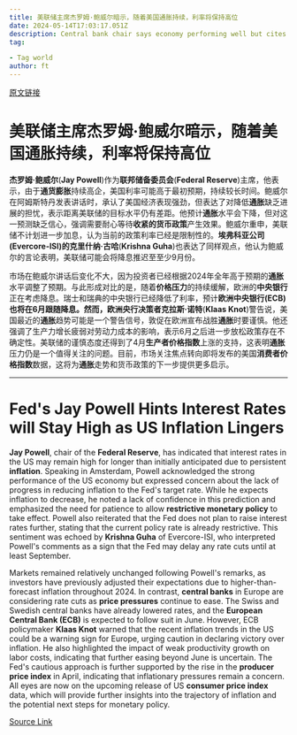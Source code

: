 ```yaml
---
title: 美联储主席杰罗姆·鲍威尔暗示，随着美国通胀持续，利率将保持高位
date: 2024-05-14T17:03:17.051Z
description: Central bank chair says economy performing well but cites ‘lack of progress’ on price pressures
tag: 

- Tag world
author: ft
---
```


[原文链接](https://ft.com/content/d1221cb9-9e5a-4512-9fef-4cc744a307fc)

# 美联储主席杰罗姆·鲍威尔暗示，随着美国**通胀**持续，利率将保持高位

**杰罗姆·鲍威尔**(**Jay Powell**)作为**联邦储备委员会**(**Federal Reserve**)主席，他表示，由于**通货膨胀**持续高企，美国利率可能高于最初预期，持续较长时间。鲍威尔在阿姆斯特丹发表讲话时，承认了美国经济表现强劲，但表达了对降低**通胀**缺乏进展的担忧，表示距离美联储的目标水平仍有差距。他预计**通胀**水平会下降，但对这一预测缺乏信心，强调需要耐心等待**收紧的货币政策**产生效果。鲍威尔重申，美联储不计划进一步加息，认为当前的政策利率已经是限制性的。**埃弗科亚公司(Evercore-ISI)**的**克里什纳·古哈**(**Krishna Guha**)也表达了同样观点，他认为鲍威尔的言论表明，美联储可能会将降息推迟至至少9月份。

市场在鲍威尔讲话后变化不大，因为投资者已经根据2024年全年高于预期的**通胀**水平调整了预期。与此形成对比的是，随着**价格压力**的持续缓解，欧洲的**中央银行**正在考虑降息。瑞士和瑞典的中央银行已经降低了利率，预计**欧洲中央银行(ECB)**也将在6月跟随降息。然而，欧洲央行决策者**克拉斯·诺特**(**Klaas Knot**)警告说，美国最近的**通胀**趋势可能是一个警告信号，敦促在欧洲宣布战胜**通胀**时要谨慎。他还强调了生产力增长疲弱对劳动力成本的影响，表示6月之后进一步放松政策存在不确定性。美联储的谨慎态度还得到了4月**生产者价格指数**上涨的支持，这表明**通胀**压力仍是一个值得关注的问题。目前，市场关注焦点转向即将发布的美国**消费者价格指数**数据，这将为**通胀**走势和货币政策的下一步提供更多启示。

---

# Fed's Jay Powell Hints Interest Rates will Stay High as US Inflation Lingers 

**Jay Powell**, chair of the **Federal Reserve**, has indicated that interest rates in the US may remain high for longer than initially anticipated due to persistent **inflation**. Speaking in Amsterdam, Powell acknowledged the strong performance of the US economy but expressed concern about the lack of progress in reducing inflation to the Fed's target rate. While he expects inflation to decrease, he noted a lack of confidence in this prediction and emphasized the need for patience to allow **restrictive monetary policy** to take effect. Powell also reiterated that the Fed does not plan to raise interest rates further, stating that the current policy rate is already restrictive. This sentiment was echoed by **Krishna Guha** of Evercore-ISI, who interpreted Powell's comments as a sign that the Fed may delay any rate cuts until at least September. 

Markets remained relatively unchanged following Powell's remarks, as investors have previously adjusted their expectations due to higher-than-forecast inflation throughout 2024. In contrast, **central banks** in Europe are considering rate cuts as **price pressures** continue to ease. The Swiss and Swedish central banks have already lowered rates, and the **European Central Bank (ECB)** is expected to follow suit in June. However, ECB policymaker **Klaas Knot** warned that the recent inflation trends in the US could be a warning sign for Europe, urging caution in declaring victory over inflation. He also highlighted the impact of weak productivity growth on labor costs, indicating that further easing beyond June is uncertain. The Fed's cautious approach is further supported by the rise in the **producer price index** in April, indicating that inflationary pressures remain a concern. All eyes are now on the upcoming release of US **consumer price index** data, which will provide further insights into the trajectory of inflation and the potential next steps for monetary policy.

[Source Link](https://ft.com/content/d1221cb9-9e5a-4512-9fef-4cc744a307fc)

